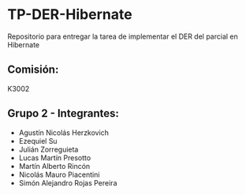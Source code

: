 # TP-DER-Hibernate
Repositorio para entregar la tarea de implementar el DER del parcial en Hibernate

## Comisión:
K3002

## Grupo 2 - Integrantes:

- Agustín Nicolás Herzkovich
- Ezequiel Su
- Julián Zorreguieta
- Lucas Martín Presotto
- Martín Alberto Rincón
- Nicolás Mauro Piacentini
- Simón Alejandro Rojas Pereira
